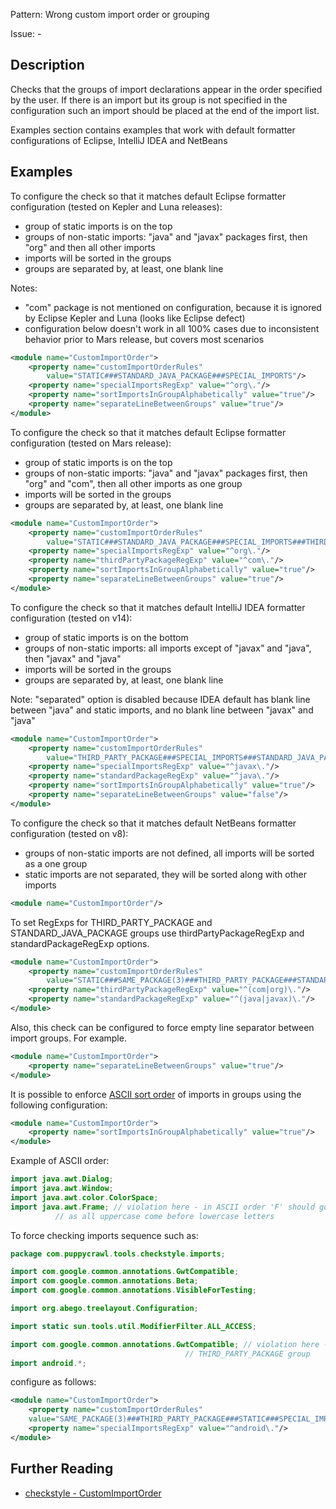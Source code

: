 Pattern: Wrong custom import order or grouping

Issue: -

## Description

Checks that the groups of import declarations appear in the order specified by the user. If there is an import but its group is not specified in the configuration such an import should be placed at the end of the import list. 

Examples section contains examples that work with default formatter configurations of Eclipse, IntelliJ IDEA and NetBeans 

## Examples

To configure the check so that it matches default Eclipse formatter configuration (tested on Kepler and Luna releases):

  - group of static imports is on the top
  - groups of non-static imports: "java" and "javax" packages first, then "org" and then all other imports
  - imports will be sorted in the groups
  - groups are separated by, at least, one blank line

Notes:

  - "com" package is not mentioned on configuration, because it is ignored by Eclipse Kepler and Luna (looks like Eclipse defect)
  - configuration below doesn't work in all 100% cases due to inconsistent behavior prior to Mars release, but covers most scenarios


```xml
<module name="CustomImportOrder">
    <property name="customImportOrderRules"
        value="STATIC###STANDARD_JAVA_PACKAGE###SPECIAL_IMPORTS"/>
    <property name="specialImportsRegExp" value="^org\."/>
    <property name="sortImportsInGroupAlphabetically" value="true"/>
    <property name="separateLineBetweenGroups" value="true"/>
</module>
```
        

To configure the check so that it matches default Eclipse formatter configuration (tested on Mars release):

  - group of static imports is on the top
  - groups of non-static imports: "java" and "javax" packages first, then "org" and "com", then all other imports as one group
  - imports will be sorted in the groups
  - groups are separated by, at least, one blank line


```xml
<module name="CustomImportOrder">
    <property name="customImportOrderRules"
        value="STATIC###STANDARD_JAVA_PACKAGE###SPECIAL_IMPORTS###THIRD_PARTY_PACKAGE"/>
    <property name="specialImportsRegExp" value="^org\."/>
    <property name="thirdPartyPackageRegExp" value="^com\."/>
    <property name="sortImportsInGroupAlphabetically" value="true"/>
    <property name="separateLineBetweenGroups" value="true"/>
</module>
```
        

To configure the check so that it matches default IntelliJ IDEA formatter configuration (tested on v14):

  - group of static imports is on the bottom
  - groups of non-static imports: all imports except of "javax" and "java", then "javax" and "java"
  - imports will be sorted in the groups
  - groups are separated by, at least, one blank line

Note: "separated" option is disabled because IDEA default has blank line between "java" and static imports, and no blank line between "javax" and "java"


```xml
<module name="CustomImportOrder">
    <property name="customImportOrderRules"
        value="THIRD_PARTY_PACKAGE###SPECIAL_IMPORTS###STANDARD_JAVA_PACKAGE###STATIC"/>
    <property name="specialImportsRegExp" value="^javax\."/>
    <property name="standardPackageRegExp" value="^java\."/>
    <property name="sortImportsInGroupAlphabetically" value="true"/>
    <property name="separateLineBetweenGroups" value="false"/>
</module>
```
        

To configure the check so that it matches default NetBeans formatter configuration (tested on v8):

  - groups of non-static imports are not defined, all imports will be sorted as a one group
  - static imports are not separated, they will be sorted along with other imports


```xml
<module name="CustomImportOrder"/>
```
        

To set RegExps for THIRD_PARTY_PACKAGE and STANDARD_JAVA_PACKAGE groups use thirdPartyPackageRegExp and standardPackageRegExp options. 


```xml
<module name="CustomImportOrder">
    <property name="customImportOrderRules"
        value="STATIC###SAME_PACKAGE(3)###THIRD_PARTY_PACKAGE###STANDARD_JAVA_PACKAGE"/>
    <property name="thirdPartyPackageRegExp" value="^(com|org)\."/>
    <property name="standardPackageRegExp" value="^(java|javax)\."/>
</module>
```
        

Also, this check can be configured to force empty line separator between import groups. For example. 


```xml
<module name="CustomImportOrder">
    <property name="separateLineBetweenGroups" value="true"/>
</module>
```
        

It is possible to enforce [ ASCII sort order](https://en.wikipedia.org/wiki/ASCII#Order) of imports in groups using the following configuration: 


```xml
<module name="CustomImportOrder">
    <property name="sortImportsInGroupAlphabetically" value="true"/>
</module>
```
       

Example of ASCII order: 


```java
import java.awt.Dialog;
import java.awt.Window;
import java.awt.color.ColorSpace;
import java.awt.Frame; // violation here - in ASCII order 'F' should go before 'c',
          // as all uppercase come before lowercase letters
```
       

To force checking imports sequence such as: 


```java
package com.puppycrawl.tools.checkstyle.imports;
```

```java
import com.google.common.annotations.GwtCompatible;
import com.google.common.annotations.Beta;
import com.google.common.annotations.VisibleForTesting;
```

```java
import org.abego.treelayout.Configuration;
```

```java
import static sun.tools.util.ModifierFilter.ALL_ACCESS;
```

```java
import com.google.common.annotations.GwtCompatible; // violation here - should be in the
                                       // THIRD_PARTY_PACKAGE group
import android.*;
```
       

configure as follows: 


```xml
<module name="CustomImportOrder">
    <property name="customImportOrderRules"
    value="SAME_PACKAGE(3)###THIRD_PARTY_PACKAGE###STATIC###SPECIAL_IMPORTS"/>
    <property name="specialImportsRegExp" value="^android\."/>
</module>
```

## Further Reading

* [checkstyle - CustomImportOrder](http://checkstyle.sourceforge.net/config_imports.html#CustomImportOrder)
